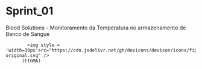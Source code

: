 # Sprint_01

Blood Solutions - Monitoramento da Temperatura no armazenamento de Banco de Sangue


            <img style = 'width=30px'src="https://cdn.jsdelivr.net/gh/devicons/devicon/icons/figma/figma-original.svg" />
          (FIGMA)
